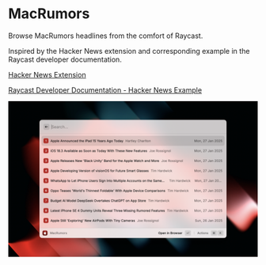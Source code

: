 # MacRumors

Browse MacRumors headlines from the comfort of Raycast.

Inspired by the Hacker News extension and corresponding example in the Raycast developer documentation.

[Hacker News Extension](https://github.com/raycast/extensions/tree/main/extensions/hacker-news)

[Raycast Developer Documentation - Hacker News Example](https://developers.raycast.com/examples/hacker-news)

![screenshot](metadata/macrumors-1.png)

